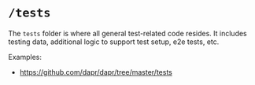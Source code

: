 # `/tests`

The `tests` folder is where all general test-related code resides. It includes testing data, additional logic to support test setup, e2e tests, etc.

Examples:

- https://github.com/dapr/dapr/tree/master/tests
